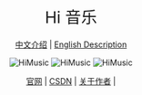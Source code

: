 <h1 align="center" style="font-weight: normal;">Hi 音乐</h1>

<p align="center">
	<a href="#">中文介绍</a> |
	<a href="about.en.html">English Description</a>
</p>

<p align="center">
	<img src="https://img.shields.io/badge/HiMusic-v1.0.0-important.svg" title="HiMusic" />
	<img src="https://img.shields.io/badge/Python-3.8+-blue.svg" title="HiMusic" />
	<img src="https://img.shields.io/badge/PyQt-5+-brightgreen.svg" title="HiMusic" />
</p>

<p align="center">
	<a href="">官网</a> |
	<a href="">CSDN</a> |
	<a href="">关于作者</a> |
</p>

